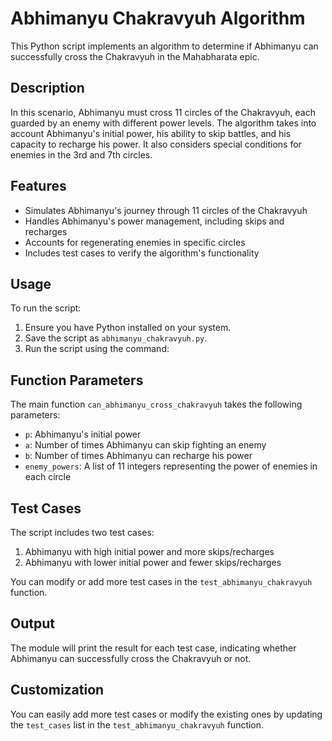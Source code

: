 # Abhimanyu Chakravyuh Algorithm

This Python script implements an algorithm to determine if Abhimanyu can successfully cross the Chakravyuh in the Mahabharata epic.

## Description

In this scenario, Abhimanyu must cross 11 circles of the Chakravyuh, each guarded by an enemy with different power levels. The algorithm takes into account Abhimanyu's initial power, his ability to skip battles, and his capacity to recharge his power. It also considers special conditions for enemies in the 3rd and 7th circles.

## Features

- Simulates Abhimanyu's journey through 11 circles of the Chakravyuh
- Handles Abhimanyu's power management, including skips and recharges
- Accounts for regenerating enemies in specific circles
- Includes test cases to verify the algorithm's functionality

## Usage

To run the script:

1. Ensure you have Python installed on your system.
2. Save the script as `abhimanyu_chakravyuh.py`.
3. Run the script using the command:

## Function Parameters

The main function `can_abhimanyu_cross_chakravyuh` takes the following parameters:

- `p`: Abhimanyu's initial power
- `a`: Number of times Abhimanyu can skip fighting an enemy
- `b`: Number of times Abhimanyu can recharge his power
- `enemy_powers`: A list of 11 integers representing the power of enemies in each circle

## Test Cases

The script includes two test cases:

1. Abhimanyu with high initial power and more skips/recharges
2. Abhimanyu with lower initial power and fewer skips/recharges

You can modify or add more test cases in the `test_abhimanyu_chakravyuh` function.

## Output

The module will print the result for each test case, indicating whether Abhimanyu can successfully cross the Chakravyuh or not.

## Customization

You can easily add more test cases or modify the existing ones by updating the `test_cases` list in the `test_abhimanyu_chakravyuh` function.

